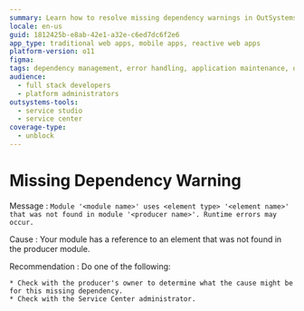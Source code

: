 ```yaml
---
summary: Learn how to resolve missing dependency warnings in OutSystems 11 (O11) by checking with the producer's owner or the Service Center administrator.
locale: en-us
guid: 1812425b-e8ab-42e1-a32e-c6ed7dc6f2e6
app_type: traditional web apps, mobile apps, reactive web apps
platform-version: o11
figma:
tags: dependency management, error handling, application maintenance, outsystems service center, error resolution
audience:
  - full stack developers
  - platform administrators
outsystems-tools:
  - service studio
  - service center
coverage-type:
  - unblock
---
```


# Missing Dependency Warning

Message
:   `Module '<module name>' uses <element type> '<element name>' that was not found in module '<producer name>'. Runtime errors may occur.`

Cause
:   Your module has a reference to an element that was not found in the producer module.

Recommendation
:   Do one of the following:

    * Check with the producer's owner to determine what the cause might be for this missing dependency.
    * Check with the Service Center administrator.
